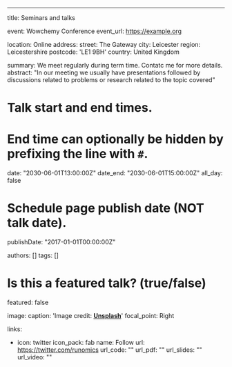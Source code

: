 ---
title: Seminars and talks

event: Wowchemy Conference
event_url: https://example.org

location: Online
address:
  street: The Gateway
  city: Leicester
  region: Leicestershire
  postcode: 'LE1 9BH'
  country: United Kingdom

summary: We meet regularly during term time. Contatc me for more details.
abstract: "In our meeting we usually have presentations followed by discussions related to problems or research related to the topic covered"

# Talk start and end times.
#   End time can optionally be hidden by prefixing the line with `#`.
date: "2030-06-01T13:00:00Z"
date_end: "2030-06-01T15:00:00Z"
all_day: false

# Schedule page publish date (NOT talk date).
publishDate: "2017-01-01T00:00:00Z"

authors: []
tags: []

# Is this a featured talk? (true/false)
featured: false

image:
  caption: 'Image credit: [**Unsplash**](https://unsplash.com/photos/bzdhc5b3Bxs)'
  focal_point: Right

links:
- icon: twitter
  icon_pack: fab
  name: Follow
  url: https://twitter.com/runomics
url_code: ""
url_pdf: ""
url_slides: ""
url_video: ""

